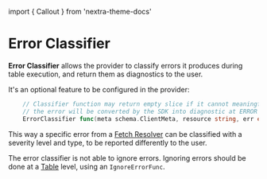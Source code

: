 import { Callout } from 'nextra-theme-docs'

# Error Classifier

**Error Classifier** allows the provider to classify errors it produces during table execution, and return them as diagnostics to the user.

It's an optional feature to be configured in the provider:

```go
	// Classifier function may return empty slice if it cannot meaningfully convert the error into diagnostics. In this case
	// the error will be converted by the SDK into diagnostic at ERROR level and RESOLVING type.
	ErrorClassifier func(meta schema.ClientMeta, resource string, err error) []diag.Diagnostic
```

This way a specific error from a [Fetch Resolver](../table/fetch-resolvers) can be classified with a severity level and type, to be reported differently to the user.

<Callout type="info">

The error classifier is not able to ignore errors. Ignoring errors should be done at a [Table](../table/overview) level, using an `IgnoreErrorFunc`.

</Callout>
